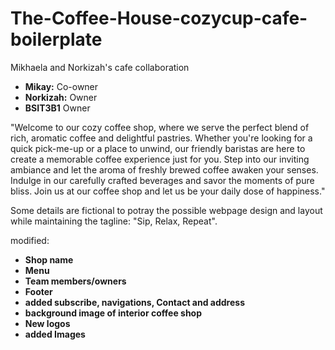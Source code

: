 # The-Coffee-House-cozycup-cafe-boilerplate

Mikhaela and Norkizah's cafe collaboration
- **Mikay:** Co-owner
- **Norkizah:** Owner
- **BSIT3B1** Owner
  
"Welcome to our cozy coffee shop, where we serve the perfect blend of rich, aromatic coffee and delightful pastries. Whether you're looking for a quick pick-me-up or a place to unwind, our friendly baristas are here to create a memorable coffee experience just for you. Step into our inviting ambiance and let the aroma of freshly brewed coffee awaken your senses. Indulge in our carefully crafted beverages and savor the moments of pure bliss. Join us at our coffee shop and let us be your daily dose of happiness."

Some details are fictional to potray the possible webpage design and layout while maintaining the tagline: "Sip, Relax, Repeat".

modified: 
- **Shop name**
- **Menu**
- **Team members/owners**
- **Footer**
- **added subscribe, navigations, Contact and address**
- **background image of interior coffee shop**
- **New logos**
- **added Images**



